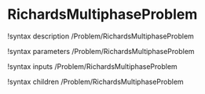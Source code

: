 <!-- MOOSE Documentation Stub: Remove this when content is added. -->

# RichardsMultiphaseProblem
!syntax description /Problem/RichardsMultiphaseProblem

!syntax parameters /Problem/RichardsMultiphaseProblem

!syntax inputs /Problem/RichardsMultiphaseProblem

!syntax children /Problem/RichardsMultiphaseProblem
